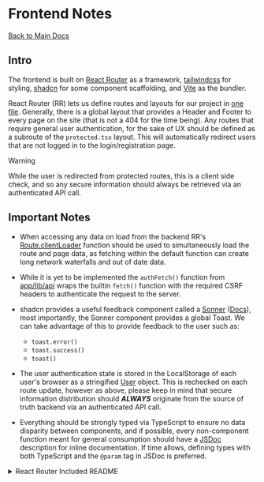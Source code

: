 # Frontend Notes
[Back to Main Docs](../README.md)

## Intro
The frontend is built on [React Router](https://reactrouter.com/home) as a framework, [tailwindcss](https://tailwindcss.com/) for styling, [shadcn](https://ui.shadcn.com/) for some component scaffolding, and [Vite](https://vite.dev/) as the bundler.

React Router (RR) lets us define routes and layouts for our project in [one file](./app/routes.ts). Generally, there is a global layout that provides a Header and Footer to every page on the site (that is not a 404 for the time being). Any routes that require general user authentication, for the sake of UX should be defined as a subroute of the `protected.tsx` layout. This will automatically redirect users that are not logged in to the login/registration page.

> [!WARNING]
> While the user is redirected from protected routes, this is a client side check, and so any secure information should always be retrieved via an authenticated API call.

## Important Notes
- When accessing any data on load from the backend RR's [Route.clientLoader](https://reactrouter.com/start/framework/data-loading#client-data-loading) function should be used to simultaneously load the route and page data, as fetching within the default function can create long network waterfalls and out of date data.

- While it is yet to be implemented the `authFetch()` function from [app/lib/api](./app/lib/api.ts) wraps the builtin `fetch()` function with the required CSRF headers to authenticate the request to the server.

- shadcn provides a useful feedback component called a [Sonner](https://ui.shadcn.com/docs/components/sonner) ([Docs](https://sonner.emilkowal.ski/)), most importantly, the Sonner component provides a global Toast. We can take advantage of this to provide feedback to the user such as:
    - `toast.error()`
    - `toast.success()`
    - `toast()`

- The user authentication state is stored in the LocalStorage of each user's browser as a stringified [User](./app/lib/useUser.ts) object. This is rechecked on each route update, however as above, please keep in mind that secure information distribution should ***ALWAYS*** originate from the source of truth backend via an authenticated API call.

- Everything should be strongly typed via TypeScript to ensure no data disparity between components, and if possible, every non-component function meant for general consumption should have a [JSDoc](https://jsdoc.app/) description for inline documentation. If time allows, defining types with both TypeScript and the `@param` tag in JSDoc is preferred.

<details>
<summary>React Router Included README</summary>

# Welcome to React Router!

A modern, production-ready template for building full-stack React applications using React Router.

[![Open in StackBlitz](https://developer.stackblitz.com/img/open_in_stackblitz.svg)](https://stackblitz.com/github/remix-run/react-router-templates/tree/main/default)

## Features

- 🚀 Server-side rendering
- ⚡️ Hot Module Replacement (HMR)
- 📦 Asset bundling and optimization
- 🔄 Data loading and mutations
- 🔒 TypeScript by default
- 🎉 TailwindCSS for styling
- 📖 [React Router docs](https://reactrouter.com/)

## Getting Started

### Installation

Install the dependencies:

```bash
npm install
```

### Development

Start the development server with HMR:

```bash
npm run dev
```

Your application will be available at `http://localhost:5173`.

## Building for Production

Create a production build:

```bash
npm run build
```

## Deployment

### Docker Deployment

This template includes three Dockerfiles optimized for different package managers:

- `Dockerfile` - for npm
- `Dockerfile.pnpm` - for pnpm
- `Dockerfile.bun` - for bun

To build and run using Docker:

```bash
# For npm
docker build -t my-app .

# For pnpm
docker build -f Dockerfile.pnpm -t my-app .

# For bun
docker build -f Dockerfile.bun -t my-app .

# Run the container
docker run -p 3000:3000 my-app
```

The containerized application can be deployed to any platform that supports Docker, including:

- AWS ECS
- Google Cloud Run
- Azure Container Apps
- Digital Ocean App Platform
- Fly.io
- Railway

### DIY Deployment

If you're familiar with deploying Node applications, the built-in app server is production-ready.

Make sure to deploy the output of `npm run build`

```
├── package.json
├── package-lock.json (or pnpm-lock.yaml, or bun.lockb)
├── build/
│   ├── client/    # Static assets
│   └── server/    # Server-side code
```

## Styling

This template comes with [Tailwind CSS](https://tailwindcss.com/) already configured for a simple default starting experience. You can use whatever CSS framework you prefer.

---

Built with ❤️ using React Router.
</details>